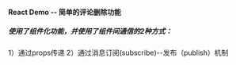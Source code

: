 #### React Demo -- 简单的评论删除功能
##### 使用了组件化功能，并使用了组件间通信的2种方式：
 1）通过props传递
 2）通过消息订阅(subscribe)--发布（publish）机制
